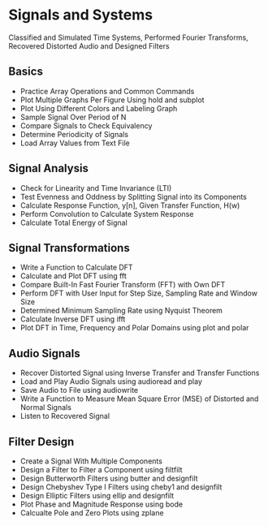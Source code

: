 # Signals and Systems
Classified and Simulated Time Systems, Performed Fourier Transforms, Recovered Distorted Audio and Designed Filters

## Basics
- Practice Array Operations and Common Commands
- Plot Multiple Graphs Per Figure Using hold and subplot
- Plot Using Different Colors and Labeling Graph
- Sample Signal Over Period of N
- Compare Signals to Check Equivalency 
- Determine Periodicity of Signals
- Load Array Values from Text File

## Signal Analysis
- Check for Linearity and Time Invariance (LTI)
- Test Evenness and Oddness by Splitting Signal into its Components
- Calculate Response Function, y[n], Given Transfer Function, H(w)
- Perform Convolution to Calculate System Response 
- Calculate Total Energy of Signal

## Signal Transformations
- Write a Function to Calculate DFT
- Calculate and Plot DFT using fft
- Compare Built-In Fast Fourier Transform (FFT) with Own DFT 
- Perform DFT with User Input for Step Size, Sampling Rate and Window Size
- Determined Minimum Sampling Rate using Nyquist Theorem
- Calculate Inverse DFT using ifft
- Plot DFT in Time, Frequency and Polar Domains using plot and polar

## Audio Signals
- Recover Distorted Signal using Inverse Transfer and Transfer Functions
- Load and Play Audio Signals using audioread and play
- Save Audio to File using audiowrite
- Write a Function to Measure Mean Square Error (MSE) of Distorted and Normal Signals
- Listen to Recovered Signal

## Filter Design
- Create a Signal With Multiple Components
- Design a Filter to Filter a Component using filtfilt
- Design Butterworth Filters using butter and designfilt
- Design Chebyshev Type I Filters using cheby1 and designfilt
- Design Elliptic Filters using ellip and designfilt
- Plot Phase and Magnitude Response using bode
- Calcualte Pole and Zero Plots using zplane
